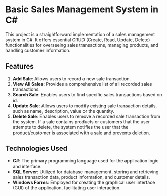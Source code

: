 # Basic Sales Management System in C#

This project is a straightforward implementation of a sales management system in C#. It offers essential CRUD (Create, Read, Update, Delete) functionalities for overseeing sales transactions, managing products, and handling customer information.

## Features

1. **Add Sale**: Allows users to record a new sale transaction.
2. **View All Sales**: Provides a comprehensive list of all recorded sales transactions.
3. **Search Sale**: Enables users to find specific sales transactions based on id.
4. **Update Sale**: Allows users to modify existing sale transaction details, such as name, description, value or the quantity.
5. **Delete Sale**: Enables users to remove a recorded sale transaction from the system. If a sale contains products or customers that the user attempts to delete, the system notifies the user that the product/customer is associated with a sale and prevents deletion.

## Technologies Used

- **C#**: The primary programming language used for the application logic and interface.
- **SQL Server**: Utilized for database management, storing and retrieving sales transaction data, product information, and customer details.
- **Windows Forms**: Employed for creating the graphical user interface (GUI) of the application, facilitating user interaction.
